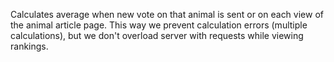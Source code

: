 Calculates average when new vote on that animal is sent or on each view of the animal article page. This way we prevent calculation errors (multiple calculations), but we don't overload server with requests while viewing rankings.